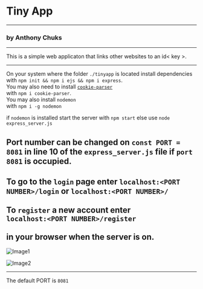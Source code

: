 # Tiny App 
---
### by Anthony Chuks
---
This is a simple web applicaton that links other websites to an id< key >.

---
On your system where the folder `./tinyapp` is located install dependencies with ```npm init && npm i ejs && npm i express```.</br>
You may also need to install [`cookie-parser`](https://github.com/expressjs/cookie-parser) </br> with ```npm i cookie-parser```.</br>
You may also install `nodemon` </br> with ```npm i -g nodemon```

if `nodemon` is installed start the server with ```npm start```
else use ```node express_server.js```

Port number can be changed on ```const PORT = 8081``` in line 10 of the ```express_server.js``` file if `port 8081` is occupied.
---
To go to the `login` page enter
```localhost:<PORT NUMBER>/login``` or ```localhost:<PORT NUMBER>/```</br><br>
To `register` a new account enter<br>
```localhost:<PORT NUMBER>/register```
</br><br>
in your browser when the server is on.
---
![Image1](./tinyapp.png)

![Image2](./tinyapp2.png)


---
The default PORT is `8081`

